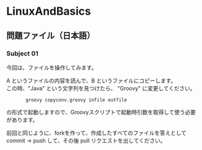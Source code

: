 LinuxAndBasics
==============

問題ファイル（日本語）
---------------------

### Subject 01  

今回は、ファイルを操作してみます。  

A というファイルの内容を読んで、B というファイルにコピーします。  
この時、"Java" という文字列を見つけたら、 "Groovy" に変更してください。  

           groovy copyconv.groovy infile outfile

の形式で起動しますので、Groovyスクリプトで起動時引数を取得して使う必要があります。  


前回と同じように、forkを作って、作成したすべてのファイルを答えとして commit -> push して、その後 pull リクエストを出してください。


